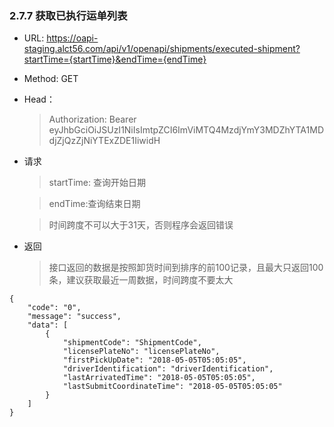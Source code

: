 ### 2.7.7 获取已执行运单列表

* URL: https://oapi-staging.alct56.com/api/v1/openapi/shipments/executed-shipment?startTime={startTime}&endTime={endTime}

* Method: GET

* Head：
  >Authorization: Bearer eyJhbGciOiJSUzI1NiIsImtpZCI6ImViMTQ4MzdjYmY3MDZhYTA1MDdjZjQzZjNiYTExZDE1IiwidH


* 请求
  >startTime: 查询开始日期
  
  >endTime:查询结束日期
  
  >时间跨度不可以大于31天，否则程序会返回错误

* 返回
  >接口返回的数据是按照卸货时间到排序的前100记录，且最大只返回100条，建议获取最近一周数据，时间跨度不要太大

```
{    
    "code": "0",
    "message": "success",
    "data": [
        {
            "shipmentCode": "ShipmentCode",
            "licensePlateNo": "licensePlateNo",
            "firstPickUpDate": "2018-05-05T05:05:05",
            "driverIdentification": "driverIdentification",
            "lastArrivatedTime": "2018-05-05T05:05:05",
            "lastSubmitCoordinateTime": "2018-05-05T05:05:05"
        }
    ]
}
```

